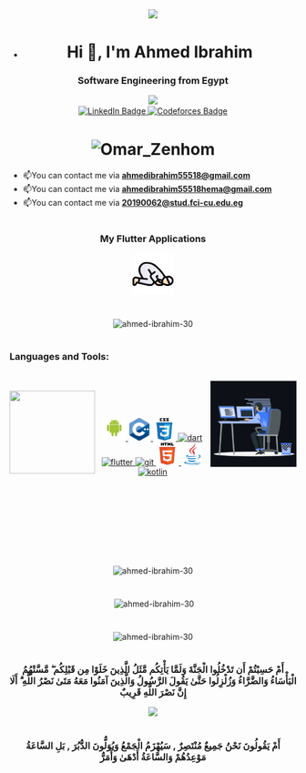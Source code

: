 <div id="header" align="center">
  <img src="https://i.pinimg.com/originals/fc/7d/81/fc7d811c168d937d3eb5737d54395cef.gif" width="300"/>
</div>  

- <h1 align="center">Hi 👋, I'm Ahmed Ibrahim </h1>
<h3 align="center">Software Engineering from Egypt</h3>
<div id="header" align="center">
  <img src="https://media.giphy.com/media/M9gbBd9nbDrOTu1Mqx/giphy.gif" width="200"/>
</div>   

<div id="badge" align="center">
  <a href="https://www.linkedin.com/in/ahmed-ibarhim-b692562a8/">
    <img src="https://img.shields.io/badge/LinkedIn-blue?style=for-the-badge&logo=linkedin&logoColor=white" alt="LinkedIn Badge"/>
  </a>
  <a href="https://codeforces.com/profile/ahmedibrahim30">
    <img src="https://img.shields.io/badge/Codeforces-orange?style=for-the-badge&logo=codeforces&logoColor=black" alt="Codeforces Badge"/>
  </a>
   <h1 align="center"></h1>
</div>

<h1 align="center">
        <img align="center" src="https://readme-typing-svg.herokuapp.com?font=Press+Start+2P&size=20&color=4DD421&lines=Hey!+I'm+Ahmed;Software+developer;And+Flutter+Developer" alt="Omar_Zenhom" />
        </h1>

- 📫You can contact me via **ahmedibrahim55518@gmail.com**
- 📫You can contact me via **ahmedibrahim55518hema@gmail.com**
- 📫You can contact me via **20190062@stud.fci-cu.edu.eg**
<h1 align="center"></h1>
<h3 align="center" font-size: 1.17em font-weight: bold >My Flutter Applications</h3>
<div id="badge" align="center">
   <a href="https://drive.google.com/file/d/1dLNb7cAbW9A5HbQHaCV7tQbSlIk7ux6A/view?usp=sharing">
    <img src="https://github.com/Ahmed-Ibrahim-30/Be-Muslim-App/blob/master/Images/img9.png?raw=true&logoColor=yellow" alt="Be Muslim Badge"/>
  </a>
   <h1 align="center"></h1>
</div>

<p align="center"> <img src="https://komarev.com/ghpvc/?username=ahmed-ibrahim-30&label=Profile%20views&color=0e75b6&style=flat" width="200" alt="ahmed-ibrahim-30" /> </p>
 <h1 align="center"></h1>


<h3 align="left">Languages and Tools:</h3>
<br> 
<img align="right" src="https://raw.githubusercontent.com/SubhadeepZilong/SubhadeepZilong/main/icons/animation_500_kxa883sd.gif" alt="Unfortunately I didn't find the author of the pic, feel to open a pull request if found" width="30%" />
<br>
<a><img align="left" width="150" height="146" src="https://raw.githubusercontent.com/M0nica/M0nica/main/octomonica/m0nica-octocat-rotating.gif"></a><br> <br>

<p align="center"> <a href="https://developer.android.com" target="_blank" rel="noreferrer"> <img src="https://raw.githubusercontent.com/devicons/devicon/master/icons/android/android-original-wordmark.svg" alt="android" width="40" height="40"/> </a> <a href="https://www.w3schools.com/cpp/" target="_blank" rel="noreferrer"> <img src="https://raw.githubusercontent.com/devicons/devicon/master/icons/cplusplus/cplusplus-original.svg" alt="cplusplus" width="40" height="40"/> </a> <a href="https://www.w3schools.com/css/" target="_blank" rel="noreferrer"> <img src="https://raw.githubusercontent.com/devicons/devicon/master/icons/css3/css3-original-wordmark.svg" alt="css3" width="40" height="40"/> </a> <a href="https://dart.dev" target="_blank" rel="noreferrer"> <img src="https://www.vectorlogo.zone/logos/dartlang/dartlang-icon.svg" alt="dart" width="40" height="40"/> </a> <a href="https://flutter.dev" target="_blank" rel="noreferrer"> <img src="https://www.vectorlogo.zone/logos/flutterio/flutterio-icon.svg" alt="flutter" width="40" height="40"/> </a> <a href="https://git-scm.com/" target="_blank" rel="noreferrer"> <img src="https://www.vectorlogo.zone/logos/git-scm/git-scm-icon.svg" alt="git" width="40" height="40"/> </a> <a href="https://www.w3.org/html/" target="_blank" rel="noreferrer"> <img src="https://raw.githubusercontent.com/devicons/devicon/master/icons/html5/html5-original-wordmark.svg" alt="html5" width="40" height="40"/> </a> <a href="https://www.java.com" target="_blank" rel="noreferrer"> <img src="https://raw.githubusercontent.com/devicons/devicon/master/icons/java/java-original.svg" alt="java" width="40" height="40"/> </a> <a href="https://kotlinlang.org" target="_blank" rel="noreferrer"> <img src="https://www.vectorlogo.zone/logos/kotlinlang/kotlinlang-icon.svg" alt="kotlin" width="40" height="40"/> </a> </p><br> <br><br> <br><br> <br>

 <h1 align="center"></h1> 
<p align="center"><img align="center" src="https://github-readme-stats.vercel.app/api/top-langs?username=ahmed-ibrahim-30&show_icons=true&include_all_commits=true&theme=radical&hide_border=true" alt="ahmed-ibrahim-30" /></p>
 <h1 align="center"></h1>

<p align="center">&nbsp;<img align="center" src="https://github-readme-stats.vercel.app/api?username=ahmed-ibrahim-30&show_icons=true&include_all_commits=true&theme=radical&hide_border=true" alt="ahmed-ibrahim-30" /></p>
 <h1 align="center"></h1>
<p align="center"><img align="center" src="https://github-readme-streak-stats.herokuapp.com/?user=ahmed-ibrahim-30&show_icons=true&include_all_commits=true&theme=radical&hide_border=true" alt="ahmed-ibrahim-30" /></p>

 <h1 align="center"></h1>
 <h3 align="center">أَمْ حَسِبْتُمْ أَن تَدْخُلُوا الْجَنَّةَ وَلَمَّا يَأْتِكُم مَّثَلُ الَّذِينَ خَلَوْا مِن قَبْلِكُم ۖ مَّسَّتْهُمُ الْبَأْسَاءُ وَالضَّرَّاءُ وَزُلْزِلُوا حَتَّىٰ يَقُولَ الرَّسُولُ وَالَّذِينَ آمَنُوا مَعَهُ مَتَىٰ نَصْرُ اللَّهِ ۗ أَلَا إِنَّ نَصْرَ اللَّهِ قَرِيبٌ</h3>
 <div id="header" align="center">
  <img src="https://i.pinimg.com/originals/d2/f8/9b/d2f89b10342b59df6eb905df0c112297.gif" width="300"/>
</div>  
 <h1 align="center"></h1>
 <h3 align="center">أَمْ يَقُولُونَ نَحْنُ جَمِيعٌ مُنْتَصِرٌ , سَيُهْزَمُ الْجَمْعُ وَيُوَلُّونَ الدُّبُرَ , بَلِ السَّاعَةُ مَوْعِدُهُمْ وَالسَّاعَةُ أَدْهَىٰ وَأَمَرُّ</h3>
